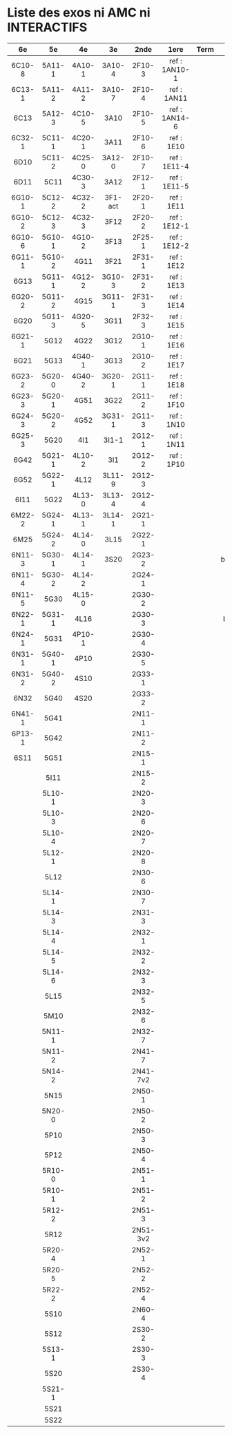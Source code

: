 # Liste des exos ni AMC ni INTERACTIFS

|6e|5e|4e|3e|2nde|1ere|Term|Reste|
|:-:|:-:|:-:|:-:|:-:|:-:|:-:|:-:|
|6C10-8|5A11-1|4A10-1|3A10-4|2F10-3|ref : 1AN10-1||beta3I12|
|6C13-1|5A11-2|4A11-2|3A10-7|2F10-4|ref : 1AN11||beta2F31|
|6C13|5A12-3|4C10-5|3A10|2F10-5|ref : 1AN14-6||beta3F23|
|6C32-1|5C11-1|4C20-1|3A11|2F10-6|ref : 1E10||beta3G15|
|6D10|5C11-2|4C25-0|3A12-0|2F10-7|ref : 1E11-4||beta3S20-1|
|6D11|5C11|4C30-3|3A12|2F12-1|ref : 1E11-5||beta3s21|
|6G10-1|5C12-2|4C32-2|3F1-act|2F20-1|ref : 1E11||beta4C31|
|6G10-2|5C12-3|4C32-3|3F12|2F20-2|ref : 1E12-1||beta4G20-3|
|6G10-6|5G10-1|4G10-2|3F13|2F25-1|ref : 1E12-2||beta4G20-4|
|6G11-1|5G10-2|4G11|3F21|2F31-1|ref : 1E12||beta5G30-2|
|6G13|5G11-1|4G12-2|3G10-3|2F31-2|ref : 1E13||beta6C33-1|
|6G20-2|5G11-2|4G15|3G11-1|2F31-3|ref : 1E14||beta6test2|
|6G20|5G11-3|4G20-5|3G11|2F32-3|ref : 1E15||beta6test2021|
|6G21-1|5G12|4G22|3G12|2G10-1|ref : 1E16||betaAleaFigure|
|6G21|5G13|4G40-1|3G13|2G10-2|ref : 1E17||betaAsymptotesObliques|
|6G23-2|5G20-0|4G40-2|3G20-1|2G11-1|ref : 1E18||betaEqCarreDansC|
|6G23-3|5G20-1|4G51|3G22|2G11-2|ref : 1F10||betaEquations|
|6G24-3|5G20-2|4G52|3G31-1|2G11-3|ref : 1N10||betaEquationsLog|
|6G25-3|5G20|4I1|3I1-1|2G12-1|ref : 1N11||betaEqValAbs|
|6G42|5G21-1|4L10-2|3I1|2G12-2|ref : 1P10||betaExo3d|
|6G52|5G22-1|4L12|3L11-9|2G12-3|||betaExoLimite|
|6I11|5G22|4L13-0|3L13-4|2G12-4|||betaExoSimpleMatthieu|
|6M22-2|5G24-1|4L13-1|3L14-1|2G21-1|||betaModele10_simple_question-reponse|
|6M25|5G24-2|4L14-0|3L15|2G22-1|||betaModele11_parametrable|
|6N11-3|5G30-1|4L14-1|3S20|2G23-2|||betaModele20_plusieurs_types_de_questions|
|6N11-4|5G30-2|4L14-2||2G24-1|||betaModele21_parametrables|
|6N11-5|5G30|4L15-0||2G30-2|||betaModele22_avec_une_serie_de_valeurs|
|6N22-1|5G31-1|4L16||2G30-3|||betaModele30_constructions_géométriques|
|6N24-1|5G31|4P10-1||2G30-4|||betaModele31_parametrables|
|6N31-1|5G40-1|4P10||2G30-5|||betaModele40_tableau_proportionnalite|
|6N31-2|5G40-2|4S10||2G33-1|||betaModele41_tableau_signes_variations|
|6N32|5G40|4S20||2G33-2|||betaModele50_Mathsteps|
|6N41-1|5G41|||2N11-1|||betaPol|
|6P13-1|5G42|||2N11-2|||betaProbaAouB|
|6S11|5G51|||2N15-1|||betaProbabilites|
||5I11|||2N15-2|||betaProbabilitesJC|
||5L10-1|||2N20-3|||betaProblemesConcretPourcentage|
||5L10-3|||2N20-6|||betaPuissances|
||5L10-4|||2N20-7|||betarotation3d|
||5L12-1|||2N20-8|||betaSpline|
||5L12|||2N30-6|||betaSys2x2CombLin|
||5L14-1|||2N30-7|||betaTestRapporteur|
||5L14-3|||2N31-3|||betaTracerParabole|
||5L14-4|||2N32-1|||moule_a_exo_mathalea|
||5L14-5|||2N32-2|||moule_a_exo_mathalea2d|
||5L14-6|||2N32-3|||c3C10-2|
||5L15|||2N32-5|||c3I11|
||5M10|||2N32-6|||c3N10|
||5N11-1|||2N32-7|||c3N23|
||5N11-2|||2N41-7|||CM020|
||5N14-2|||2N41-7v2|||CM021|
||5N15|||2N50-1|||ExC100|
||5N20-0|||2N50-2|||ExC101|
||5P10|||2N50-3|||HPC100|
||5P12|||2N50-4|||HPC103|
||5R10-0|||2N51-1|||HPC104|
||5R10-1|||2N51-2|||PEA11-1|
||5R12-2|||2N51-3|||PEA11|
||5R12|||2N51-3v2|||PEA12|
||5R20-4|||2N52-1|||PEA13|
||5R20-5|||2N52-2|||PEG20|
||5R22-2|||2N52-4|||PEG21|
||5S10|||2N60-4|||PEG22|
||5S12|||2S30-2|||PEG23|
||5S13-1|||2S30-3|||PEG24|
||5S20|||2S30-4|||P003|
||5S21-1||||||P004|
||5S21||||||P005|
||5S22||||||P006|
